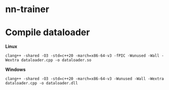 # nn-trainer

# Compile dataloader

**Linux**

```clang++ -shared -O3 -std=c++20 -march=x86-64-v3 -fPIC -Wunused -Wall -Wextra dataloader.cpp -o dataloader.so```

**Windows**

```clang++ -shared -O3 -std=c++20 -march=x86-64-v3 -Wunused -Wall -Wextra dataloader.cpp -o dataloader.dll```